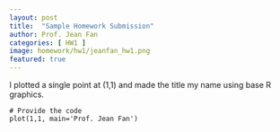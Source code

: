 ```yaml
---
layout: post
title:  "Sample Homework Submission"
author: Prof. Jean Fan
categories: [ HW1 ]
image: homework/hw1/jeanfan_hw1.png
featured: true
---
```


I plotted a single point at (1,1) and made the title my name using base R graphics. 

```{r}
# Provide the code
plot(1,1, main='Prof. Jean Fan')
```

